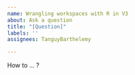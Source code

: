 ```yaml
---
name: Wrangling workspaces with R in V3
about: Ask a question
title: "[Question]"
labels: ''
assignees: TanguyBarthelemy

---
```


How to ... ?
